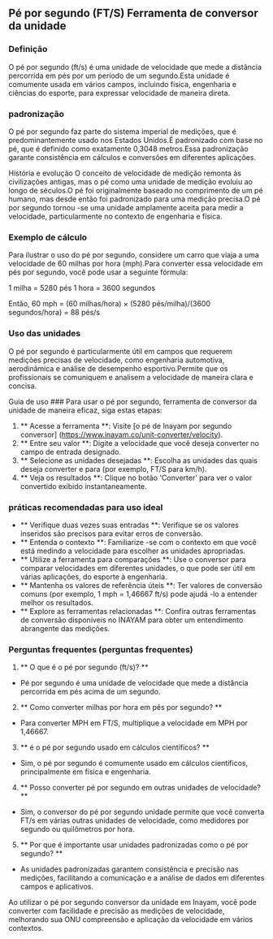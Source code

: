 ## Pé por segundo (FT/S) Ferramenta de conversor da unidade

### Definição
O pé por segundo (ft/s) é uma unidade de velocidade que mede a distância percorrida em pés por um período de um segundo.Esta unidade é comumente usada em vários campos, incluindo física, engenharia e ciências do esporte, para expressar velocidade de maneira direta.

### padronização
O pé por segundo faz parte do sistema imperial de medições, que é predominantemente usado nos Estados Unidos.É padronizado com base no pé, que é definido como exatamente 0,3048 metros.Essa padronização garante consistência em cálculos e conversões em diferentes aplicações.

História e evolução
O conceito de velocidade de medição remonta às civilizações antigas, mas o pé como uma unidade de medição evoluiu ao longo de séculos.O pé foi originalmente baseado no comprimento de um pé humano, mas desde então foi padronizado para uma medição precisa.O pé por segundo tornou -se uma unidade amplamente aceita para medir a velocidade, particularmente no contexto de engenharia e física.

### Exemplo de cálculo
Para ilustrar o uso do pé por segundo, considere um carro que viaja a uma velocidade de 60 milhas por hora (mph).Para converter essa velocidade em pés por segundo, você pode usar a seguinte fórmula:

1 milha = 5280 pés
1 hora = 3600 segundos

Então,
60 mph = (60 milhas/hora) × (5280 pés/milha)/(3600 segundos/hora) = 88 pés/s

### Uso das unidades
O pé por segundo é particularmente útil em campos que requerem medições precisas de velocidade, como engenharia automotiva, aerodinâmica e análise de desempenho esportivo.Permite que os profissionais se comuniquem e analisem a velocidade de maneira clara e concisa.

Guia de uso ###
Para usar o pé por segundo, ferramenta de conversor da unidade de maneira eficaz, siga estas etapas:
1. ** Acesse a ferramenta **: Visite [o pé de Inayam por segundo conversor] (https://www.inayam.co/unit-converter/velocity).
2. ** Entre seu valor **: Digite a velocidade que você deseja converter no campo de entrada designado.
3. ** Selecione as unidades desejadas **: Escolha as unidades das quais deseja converter e para (por exemplo, FT/S para km/h).
4. ** Veja os resultados **: Clique no botão 'Converter' para ver o valor convertido exibido instantaneamente.

### práticas recomendadas para uso ideal
- ** Verifique duas vezes suas entradas **: Verifique se os valores inseridos são precisos para evitar erros de conversão.
- ** Entenda o contexto **: Familiarize -se com o contexto em que você está medindo a velocidade para escolher as unidades apropriadas.
- ** Utilize a ferramenta para comparações **: Use o conversor para comparar velocidades em diferentes unidades, o que pode ser útil em várias aplicações, do esporte à engenharia.
- ** Mantenha os valores de referência úteis **: Ter valores de conversão comuns (por exemplo, 1 mph = 1,46667 ft/s) pode ajudá -lo a entender melhor os resultados.
- ** Explore as ferramentas relacionadas **: Confira outras ferramentas de conversão disponíveis no INAYAM para obter um entendimento abrangente das medições.

### Perguntas frequentes (perguntas frequentes)

1. ** O que é o pé por segundo (ft/s)? **
- Pé por segundo é uma unidade de velocidade que mede a distância percorrida em pés acima de um segundo.

2. ** Como converter milhas por hora em pés por segundo? **
- Para converter MPH em FT/S, multiplique a velocidade em MPH por 1,46667.

3. ** é o pé por segundo usado em cálculos científicos? **
- Sim, o pé por segundo é comumente usado em cálculos científicos, principalmente em física e engenharia.

4. ** Posso converter pé por segundo em outras unidades de velocidade? **
- Sim, o conversor do pé por segundo unidade permite que você converta FT/s em várias outras unidades de velocidade, como medidores por segundo ou quilômetros por hora.

5. ** Por que é importante usar unidades padronizadas como o pé por segundo? **
- As unidades padronizadas garantem consistência e precisão nas medições, facilitando a comunicação e a análise de dados em diferentes campos e aplicativos.

Ao utilizar o pé por segundo conversor da unidade em Inayam, você pode converter com facilidade e precisão as medições de velocidade, melhorando sua ONU compreensão e aplicação da velocidade em vários contextos.